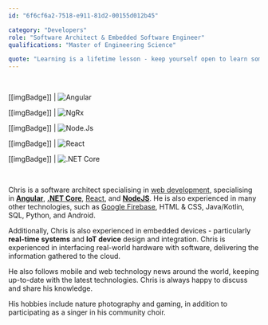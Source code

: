 ```yaml
---
id: "6f6cf6a2-7518-e911-81d2-00155d012b45"

category: "Developers"
role: "Software Architect & Embedded Software Engineer"
qualifications: "Master of Engineering Science"

quote: "Learning is a lifetime lesson - keep yourself open to learn something new!"
---
```


<br/>

[[imgBadge]]
| ![Angular](../badges/Developer-angular.png)

[[imgBadge]]
| ![NgRx](../badges/Developer-ngrx.png	)

[[imgBadge]]
| ![Node.Js](../badges/Developer-node-js.png)

[[imgBadge]]
| ![React](../badges/Developer-react.png)

[[imgBadge]]
| ![.NET Core](../badges/Developer-dotnet-core.png)

<br/>

Chris is a software architect specialising in [web development](https://www.ssw.com.au/ssw/Consulting/Web-Applications.aspx), specialising in **[Angular](https://angular.io/)**, **[.NET Core](https://dotnet.microsoft.com/)**, [React](https://reactjs.org/), and **[NodeJS](https://nodejs.org/en/about/)**. He is also experienced in many other technologies, such as [Google Firebase](https://firebase.google.com), HTML & CSS, Java/Kotlin, SQL, Python, and Android.

Additionally, Chris is also experienced in embedded devices - particularly **real-time systems** and **IoT device** design and integration. Chris is experienced in interfacing real-world hardware with software, delivering the information gathered to the cloud.

He also follows mobile and web technology news around the world, keeping up-to-date with the latest technologies. Chris is always happy to discuss and share his knowledge.

His hobbies include nature photography and gaming, in addition to participating as a singer in his community choir.
